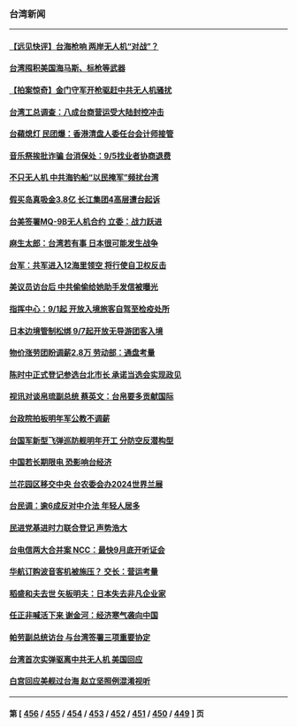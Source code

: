 ### 台湾新闻
---
#### [【远见快评】台海枪响 两岸无人机“对战”？](../../pages/ncid1349361/n13814936.md) 
#### [台湾囤积美国海马斯、标枪等武器](../../pages/ncid1349361/n13814844.md) 
#### [【拍案惊奇】金门守军开枪驱赶中共无人机骚扰](../../pages/ncid1349361/n13814656.md) 
#### [台湾工总调查：八成台商营运受大陆封控冲击](../../pages/ncid1349361/n13814598.md) 
#### [台蘋熄灯 民团爆：香港清盘人委任台会计师接管](../../pages/ncid1349361/n13814764.md) 
#### [音乐祭挨批诈骗 台消保处：9/5找业者协商退费](../../pages/ncid1349361/n13814727.md) 
#### [不只无人机 中共海钓船“以民掩军”频扰台湾](../../pages/ncid1349361/n13814564.md) 
#### [假买岛真吸金3.8亿 长江集团4高层遭台起诉](../../pages/ncid1349361/n13814523.md) 
#### [台美签署MQ-9B无人机合约 立委：战力跃进](../../pages/ncid1349361/n13814568.md) 
#### [麻生太郎：台湾若有事 日本很可能发生战争](../../pages/ncid1349361/n13814631.md) 
#### [台军：共军进入12海里领空  将行使自卫权反击](../../pages/ncid1349361/n13814712.md) 
#### [美议员访台后 中共偷偷给她助手发信被曝光](../../pages/ncid1349361/n13814672.md) 
#### [指挥中心：9/1起 开放入境旅客自驾至检疫处所](../../pages/ncid1349361/n13814722.md) 
#### [日本边境管制松绑 9/7起开放无导游团客入境](../../pages/ncid1349361/n13814732.md) 
#### [物价涨劳团盼调薪2.8万 劳动部：通盘考量](../../pages/ncid1349361/n13814683.md) 
#### [陈时中正式登记参选台北市长 承诺当选会实现政见](../../pages/ncid1349361/n13814658.md) 
#### [视讯对谈帛琉副总统 蔡英文：台帛要多贡献国际](../../pages/ncid1349361/n13814603.md) 
#### [台政院拍板明年军公教不调薪](../../pages/ncid1349361/n13814584.md) 
#### [台国军新型飞弹巡防舰明年开工 分防空反潜构型](../../pages/ncid1349361/n13814580.md) 
#### [中国若长期限电 恐影响台经济](../../pages/ncid1349361/n13814556.md) 
#### [兰花园区移交中央 台农委会办2024世界兰展](../../pages/ncid1349361/n13814549.md) 
#### [台民调：逾6成反对中介法 年轻人居多](../../pages/ncid1349361/n13814537.md) 
#### [民进党基进时力联合登记 声势浩大](../../pages/ncid1349361/n13814519.md) 
#### [台电信两大合并案 NCC：最快9月底开听证会](../../pages/ncid1349361/n13814503.md) 
#### [华航订购波音客机被施压？ 交长：营运考量](../../pages/ncid1349361/n13814498.md) 
#### [稻盛和夫去世 矢板明夫：日本失去非凡企业家](../../pages/ncid1349361/n13814492.md) 
#### [任正非喊活下来 谢金河：经济寒气袭向中国](../../pages/ncid1349361/n13814196.md) 
#### [帕劳副总统访台 与台湾签署三项重要协定](../../pages/ncid1349361/n13814396.md) 
#### [台湾首次实弹驱离中共无人机 美国回应](../../pages/ncid1349361/n13814105.md) 
#### [白宫回应美舰过台海 赵立坚照例混淆视听](../../pages/ncid1349361/n13814037.md) 

---
#### 第 [ [456](./456.md) / [455](./455.md) / [454](./454.md) / [453](./453.md) / [452](./452.md) / [451](./451.md) / [450](./450.md) / [449](./449.md) ] 页
